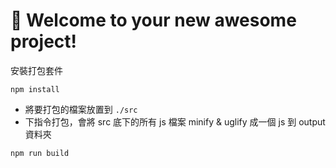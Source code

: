 # 🚀 Welcome to your new awesome project!

安裝打包套件

```
npm install
```

- 將要打包的檔案放置到 `./src`
- 下指令打包，會將 src 底下的所有 js 檔案 minify & uglify 成一個 js 到 output 資料夾
```
npm run build
```
